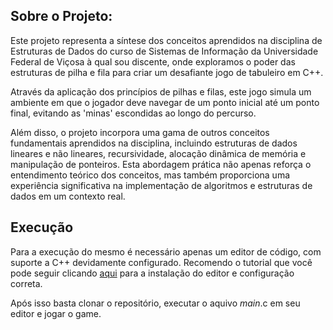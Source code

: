 ## Sobre o Projeto:
Este projeto representa a síntese dos conceitos aprendidos na disciplina de Estruturas de Dados do curso de Sistemas de Informação da Universidade Federal de Viçosa à qual sou discente, onde exploramos o poder das estruturas de pilha e fila para criar um desafiante jogo de tabuleiro em C++.

Através da aplicação dos princípios de pilhas e filas, este jogo simula um ambiente em que o jogador deve navegar de um ponto inicial até um ponto final, evitando as 'minas' escondidas ao longo do percurso. 

Além disso, o projeto incorpora uma gama de outros conceitos fundamentais aprendidos na disciplina, incluindo estruturas de dados lineares e não lineares, recursividade, alocação dinâmica de memória e manipulação de ponteiros. Esta abordagem prática não apenas reforça o entendimento teórico dos conceitos, mas também proporciona uma experiência significativa na implementação de algoritmos e estruturas de dados em um contexto real.

## Execução
Para a execução do mesmo é necessário apenas um editor de código, com suporte a C++ devidamente configurado. Recomendo o tutorial que você pode seguir clicando [aqui](https://www.youtube.com/watch?v=pYcneq-aOaQ&t=324s) para a instalação do editor e configuração correta.

Após isso basta clonar o repositório, executar o aquivo *main*.c em seu editor e jogar o game.
